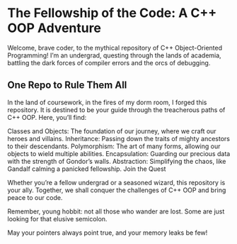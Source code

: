 # The Fellowship of the Code: A C++ OOP Adventure

Welcome, brave coder, to the mythical repository of C++ Object-Oriented Programming! I’m an undergrad, questing through the lands of academia, battling the dark forces of compiler errors and the orcs of debugging.

## One Repo to Rule Them All

In the land of coursework, in the fires of my dorm room, I forged this repository. It is destined to be your guide through the treacherous paths of C++ OOP. Here, you’ll find:

Classes and Objects: The foundation of our journey, where we craft our heroes and villains.
Inheritance: Passing down the traits of mighty ancestors to their descendants.
Polymorphism: The art of many forms, allowing our objects to wield multiple abilities.
Encapsulation: Guarding our precious data with the strength of Gondor’s walls.
Abstraction: Simplifying the chaos, like Gandalf calming a panicked fellowship.
Join the Quest

Whether you’re a fellow undergrad or a seasoned wizard, this repository is your ally. Together, we shall conquer the challenges of C++ OOP and bring peace to our code.

Remember, young hobbit: not all those who wander are lost. Some are just looking for that elusive semicolon.

May your pointers always point true, and your memory leaks be few!
